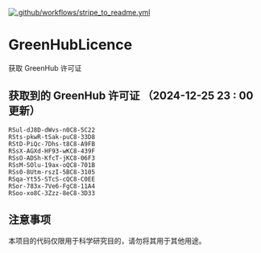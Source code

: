 [![.github/workflows/stripe_to_readme.yml](https://github.com/zjx-kimi/GreenHubLicence/actions/workflows/stripe_to_readme.yml/badge.svg)](https://github.com/zjx-kimi/GreenHubLicence/actions/workflows/stripe_to_readme.yml)
# GreenHubLicence
获取 GreenHub 许可证
## 获取到的 GreenHub 许可证 （2024-12-25 23 : 00 更新）
```
RSul-dJ8D-dWvs-n0C8-5C22
RSts-pkwR-tSak-puC8-33D8
RStD-PiQc-7Dhs-t8C8-A9FB
RSsX-AGXd-HF93-wKC8-439F
RSsO-ADSh-KfcT-jKC8-06F3
RSsM-SOlu-19ax-oQC8-701B
RSs0-8Utm-rszI-5BC8-3105
RSqa-Yt55-STcS-cQC8-C0EE
RSor-783x-7Ve6-FgC8-11A4
RSoo-xo8C-3Zzz-8eC8-3D33
```

## 注意事项

本项目的代码仅限用于科学研究目的，请勿将其用于其他用途。

